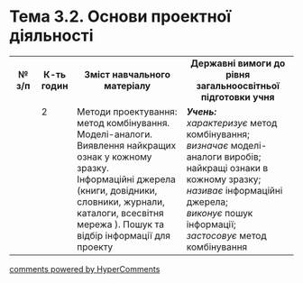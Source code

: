 <div id="hypercomments_widget" class="js-hypercomments-widget invisible"></div>

# Тема 3.2. Основи проектної діяльності

<table>
  <tr>
    <td width="10%" align="center"><b>№ з/п</b></td>
    <td width="10%" align="center"><b>К-ть годин</b></td>
    <td width="40%" align="center"><b>Зміст навчального матеріалу</b></td>
    <td width="40%" align="center"><b>Державні вимоги до рівня загальноосвітньої підготовки учня</b></td>
  </tr>
  <tr>
<td width="10%" style="vertical-align:top !important;"></td>
<td width="10%" style="vertical-align:top !important;">2</td>
    <td width="40%" style="vertical-align:top !important;">
Методи проектування: метод комбінування. Моделі-аналоги. Виявлення найкращих ознак у кожному зразку.<br>
Інформаційні джерела (книги, довідники, словники,  журнали, каталоги, всесвітня мережа ). Пошук та відбір  інформації для проекту
</td>
    <td width="40%" style="vertical-align:top !important;">
<i><b>Учень:</b></i><br>
<i>характеризує</i> метод комбінування;<br>
<i>визначає</i> моделі-аналоги виробів; найкращі ознаки в кожному зразку;<br>
<i>називає</i> інформаційні джерела;<br>
<i>виконує</i> пошук інформації;<br>
<i>застосовує</i> метод комбінування
</td>
  </tr>
  </tr>
</table>

<div class="js-hypercomments-container">
<a href="http://hypercomments.com" class="hc-link" title="comments widget">comments powered by HyperComments</a>
</div>